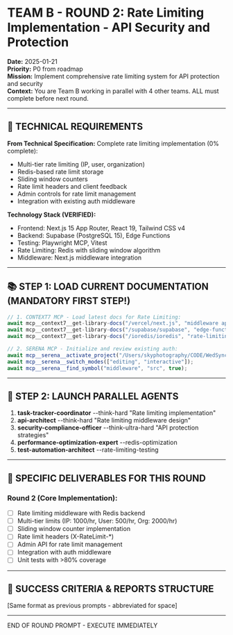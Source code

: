 # TEAM B - ROUND 2: Rate Limiting Implementation - API Security and Protection

**Date:** 2025-01-21  
**Priority:** P0 from roadmap  
**Mission:** Implement comprehensive rate limiting system for API protection and security  
**Context:** You are Team B working in parallel with 4 other teams. ALL must complete before next round.

---

## 🎯 TECHNICAL REQUIREMENTS

**From Technical Specification:**
Complete rate limiting implementation (0% complete):
- Multi-tier rate limiting (IP, user, organization)
- Redis-based rate limit storage
- Sliding window counters
- Rate limit headers and client feedback
- Admin controls for rate limit management
- Integration with existing auth middleware

**Technology Stack (VERIFIED):**
- Frontend: Next.js 15 App Router, React 19, Tailwind CSS v4
- Backend: Supabase (PostgreSQL 15), Edge Functions
- Testing: Playwright MCP, Vitest
- Rate Limiting: Redis with sliding window algorithm
- Middleware: Next.js middleware integration

---

## 📚 STEP 1: LOAD CURRENT DOCUMENTATION (MANDATORY FIRST STEP!)

```typescript
// 1. CONTEXT7 MCP - Load latest docs for Rate Limiting:
await mcp__context7__get-library-docs("/vercel/next.js", "middleware api-routes", 5000);
await mcp__context7__get-library-docs("/supabase/supabase", "edge-functions redis", 3000);
await mcp__context7__get-library-docs("/ioredis/ioredis", "rate-limiting sliding-window", 3000);

// 2. SERENA MCP - Initialize and review existing auth:
await mcp__serena__activate_project("/Users/skyphotography/CODE/WedSync-2.0/WedSync2/wedsync");
await mcp__serena__switch_modes(["editing", "interactive"]);
await mcp__serena__find_symbol("middleware", "src", true);
```

---

## 🚀 STEP 2: LAUNCH PARALLEL AGENTS

1. **task-tracker-coordinator** --think-hard "Rate limiting implementation"
2. **api-architect** --think-hard "Rate limiting middleware design"
3. **security-compliance-officer** --think-ultra-hard "API protection strategies"
4. **performance-optimization-expert** --redis-optimization
5. **test-automation-architect** --rate-limiting-testing

---

## 🎯 SPECIFIC DELIVERABLES FOR THIS ROUND

### Round 2 (Core Implementation):
- [ ] Rate limiting middleware with Redis backend
- [ ] Multi-tier limits (IP: 1000/hr, User: 500/hr, Org: 2000/hr)
- [ ] Sliding window counter implementation
- [ ] Rate limit headers (X-RateLimit-*)
- [ ] Admin API for rate limit management
- [ ] Integration with auth middleware
- [ ] Unit tests with >80% coverage

---

## 📝 SUCCESS CRITERIA & REPORTS STRUCTURE
[Same format as previous prompts - abbreviated for space]

---

END OF ROUND PROMPT - EXECUTE IMMEDIATELY